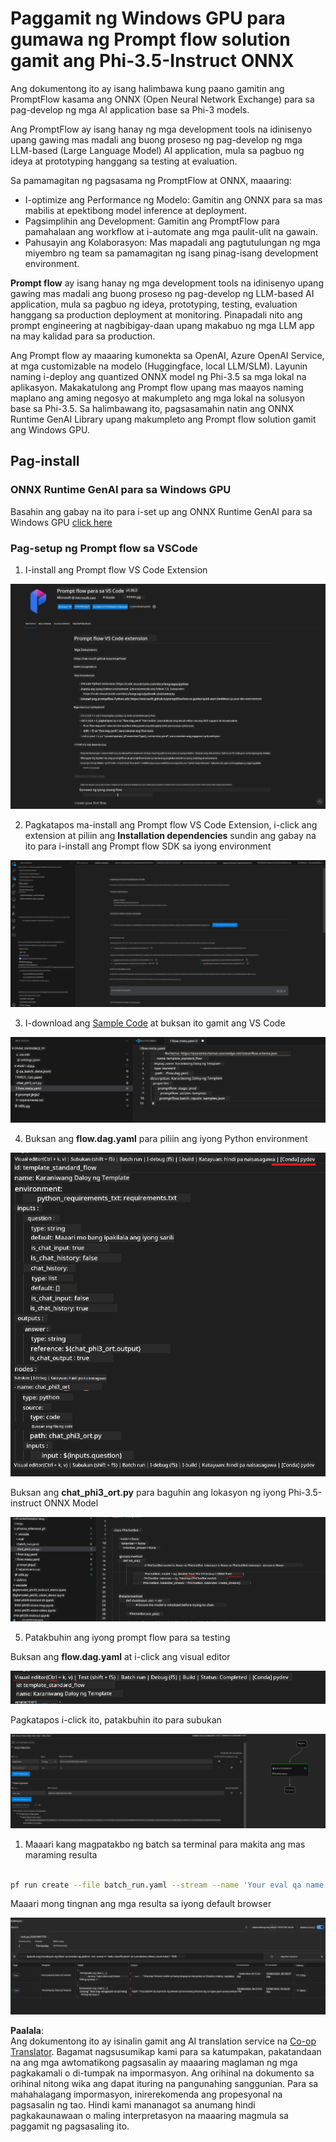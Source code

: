 <!--
CO_OP_TRANSLATOR_METADATA:
{
  "original_hash": "92e7dac1e5af0dd7c94170fdaf6860fe",
  "translation_date": "2025-07-17T03:02:35+00:00",
  "source_file": "md/02.Application/01.TextAndChat/Phi3/UsingPromptFlowWithONNX.md",
  "language_code": "tl"
}
-->
# Paggamit ng Windows GPU para gumawa ng Prompt flow solution gamit ang Phi-3.5-Instruct ONNX

Ang dokumentong ito ay isang halimbawa kung paano gamitin ang PromptFlow kasama ang ONNX (Open Neural Network Exchange) para sa pag-develop ng mga AI application base sa Phi-3 models.

Ang PromptFlow ay isang hanay ng mga development tools na idinisenyo upang gawing mas madali ang buong proseso ng pag-develop ng mga LLM-based (Large Language Model) AI application, mula sa pagbuo ng ideya at prototyping hanggang sa testing at evaluation.

Sa pamamagitan ng pagsasama ng PromptFlow at ONNX, maaaring:

- I-optimize ang Performance ng Modelo: Gamitin ang ONNX para sa mas mabilis at epektibong model inference at deployment.
- Pagsimplihin ang Development: Gamitin ang PromptFlow para pamahalaan ang workflow at i-automate ang mga paulit-ulit na gawain.
- Pahusayin ang Kolaborasyon: Mas mapadali ang pagtutulungan ng mga miyembro ng team sa pamamagitan ng isang pinag-isang development environment.

**Prompt flow** ay isang hanay ng mga development tools na idinisenyo upang gawing mas madali ang buong proseso ng pag-develop ng LLM-based AI application, mula sa pagbuo ng ideya, prototyping, testing, evaluation hanggang sa production deployment at monitoring. Pinapadali nito ang prompt engineering at nagbibigay-daan upang makabuo ng mga LLM app na may kalidad para sa production.

Ang Prompt flow ay maaaring kumonekta sa OpenAI, Azure OpenAI Service, at mga customizable na modelo (Huggingface, local LLM/SLM). Layunin naming i-deploy ang quantized ONNX model ng Phi-3.5 sa mga lokal na aplikasyon. Makakatulong ang Prompt flow upang mas maayos naming maplano ang aming negosyo at makumpleto ang mga lokal na solusyon base sa Phi-3.5. Sa halimbawang ito, pagsasamahin natin ang ONNX Runtime GenAI Library upang makumpleto ang Prompt flow solution gamit ang Windows GPU.

## **Pag-install**

### **ONNX Runtime GenAI para sa Windows GPU**

Basahin ang gabay na ito para i-set up ang ONNX Runtime GenAI para sa Windows GPU [click here](./ORTWindowGPUGuideline.md)

### **Pag-setup ng Prompt flow sa VSCode**

1. I-install ang Prompt flow VS Code Extension

![pfvscode](../../../../../../translated_images/pfvscode.eff93dfc66a42cbef699fc16fa48f3ed3a23361875a3362037d026896395a00d.tl.png)

2. Pagkatapos ma-install ang Prompt flow VS Code Extension, i-click ang extension at piliin ang **Installation dependencies** sundin ang gabay na ito para i-install ang Prompt flow SDK sa iyong environment

![pfsetup](../../../../../../translated_images/pfsetup.b46e93096f5a254f74e8b74ce2be7047ce963ef573d755ec897eb1b78cb9c954.tl.png)

3. I-download ang [Sample Code](../../../../../../code/09.UpdateSamples/Aug/pf/onnx_inference_pf) at buksan ito gamit ang VS Code

![pfsample](../../../../../../translated_images/pfsample.8d89e70584ffe7c4dba182513e3148a989e552c3b8e4948567a6b806b5ae1845.tl.png)

4. Buksan ang **flow.dag.yaml** para piliin ang iyong Python environment

![pfdag](../../../../../../translated_images/pfdag.264a77f7366458ff850a76ae949226391ea382856d543ef9da4b92096aff7e4b.tl.png)

   Buksan ang **chat_phi3_ort.py** para baguhin ang lokasyon ng iyong Phi-3.5-instruct ONNX Model

![pfphi](../../../../../../translated_images/pfphi.72da81d74244b45fc78cdfeeb8c7fbd9e7cd610bf2f96814dbade6a4a2dfad7e.tl.png)

5. Patakbuhin ang iyong prompt flow para sa testing

Buksan ang **flow.dag.yaml** at i-click ang visual editor

![pfv](../../../../../../translated_images/pfv.ba8a81f34b20f603cccee3fe91e94113792ed6f5af28f76ab08e1a0b3e77b33b.tl.png)

Pagkatapos i-click ito, patakbuhin ito para subukan

![pfflow](../../../../../../translated_images/pfflow.4e1135a089b1ce1b6348b59edefdb6333e5729b54c8e57f9039b7f9463e68fbd.tl.png)

1. Maaari kang magpatakbo ng batch sa terminal para makita ang mas maraming resulta


```bash

pf run create --file batch_run.yaml --stream --name 'Your eval qa name'    

```

Maaari mong tingnan ang mga resulta sa iyong default browser


![pfresult](../../../../../../translated_images/pfresult.c22c826f8062d7cbe871cff35db4a013dcfefc13fafe5da6710a8549a96a4ceb.tl.png)

**Paalala**:  
Ang dokumentong ito ay isinalin gamit ang AI translation service na [Co-op Translator](https://github.com/Azure/co-op-translator). Bagamat nagsusumikap kami para sa katumpakan, pakatandaan na ang mga awtomatikong pagsasalin ay maaaring maglaman ng mga pagkakamali o di-tumpak na impormasyon. Ang orihinal na dokumento sa orihinal nitong wika ang dapat ituring na pangunahing sanggunian. Para sa mahahalagang impormasyon, inirerekomenda ang propesyonal na pagsasalin ng tao. Hindi kami mananagot sa anumang hindi pagkakaunawaan o maling interpretasyon na maaaring magmula sa paggamit ng pagsasaling ito.